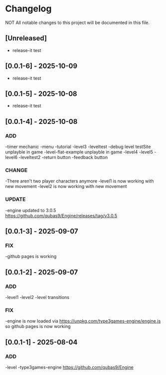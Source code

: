 # Changelog

NOT All notable changes to this project will be documented in this file.

## [Unreleased]

- release-it test

## [0.0.1-6] - 2025-10-09

- release-it test

## [0.0.1-5] - 2025-10-08

- release-it test

## [0.0.1-4] - 2025-10-08

### ADD

-timer mechanic
-menu
-tutorial
-level3
-leveltest
-debug level testSite unplayble in game
-level-flat-example unplayble in game
-level4
-level5 
-level6
-leveltest2
-return button
-feedback button

### CHANGE
-There aren't two player characters anymore
-level1 is now working with new movement
-level2 is now working with new movement

### UPDATE
-engine updated to 3.0.5 https://github.com/qubas9/Engine/releases/tag/v3.0.5

## [0.0.1-3] - 2025-09-07

### FIX
-github pages is working

## [0.0.1-2] - 2025-09-07

### ADD
-level1
-level2
-level transitions

### FIX
-engine is now loaded via https://unpkg.com/type3games-engine/engine.js so github pages is now working

## [0.0.1-1] - 2025-08-04

### ADD
-level
-type3games-engine https://github.com/qubas9/Engine
